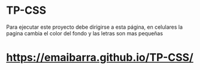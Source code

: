 # TP-CSS
Para ejecutar este proyecto debe dirigirse a esta página, en celulares la pagina cambia el color del fondo y las letras son mas pequeñas
# https://emaibarra.github.io/TP-CSS/
